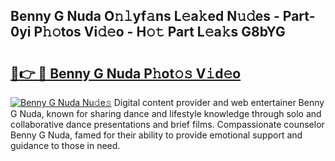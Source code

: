 ## Benny G Nuda O𝚗𝚕yf𝚊ns L𝚎a𝚔ed N𝚞𝚍es - Part-0yi P𝚑𝚘tos Vi𝚍𝚎o - H𝚘𝚝 Part L𝚎a𝚔s G8bYG

# <h2><a href="http://kff5d5g.oniu.top/?m=Benny+G+Nuda">🔗👉 🔴 Benny G Nuda P𝚑ot𝚘𝚜 V𝚒d𝚎o</a></h2>

[![Benny G Nuda Nu𝚍e𝚜](https://i.imgur.com/0qMVB7G.gif)](http://kff5d5g.oniu.top/?m=Benny+G+Nuda)
Digital content provider and web entertainer Benny G Nuda, known for sharing dance and lifestyle knowledge through solo and collaborative dance presentations and brief films. Compassionate counselor Benny G Nuda, famed for their ability to provide emotional support and guidance to those in need.  
